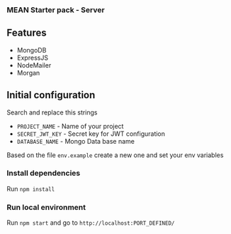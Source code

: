 ### MEAN Starter pack - Server

## Features

- MongoDB
- ExpressJS
- NodeMailer
- Morgan


## Initial configuration

Search and replace this strings

- `PROJECT_NAME` - Name of your project
- `SECRET_JWT_KEY` - Secret key for JWT configuration
- `DATABASE_NAME` - Mongo Data base name

Based on the file `env.example` create a new one and set your env variables

### Install dependencies

Run `npm install`

### Run local environment

Run `npm start`
and go to `http://localhost:PORT_DEFINED/`
